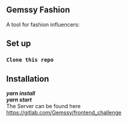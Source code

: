
## Gemssy Fashion

A tool for fashion influencers:

## Set up
### `Clone this repo`
## Installation
***yarn install*** \
***yarn start*** \
The Server can be found here \
https://gitlab.com/Gemssy/frontend_challenge

